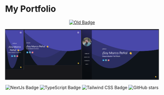# My Portfolio

<a align="center" href="https://github.com/marcozsh/portfolio-old" target="_blank">

![Old Badge](https://img.shields.io/badge/Portfolio-old-purple)

</a>
<div align="center">
<a href="https://marcozsh.dev/">
<img src="./public/front-page.png">
</a>
<p></p>
</div>

<div align="center">

![NextJs Badge](https://img.shields.io/badge/Next-black?style=for-the-badge&logo=next.js&logoColor=white&style=flat)
![TypeScript Badge](https://img.shields.io/badge/typescript-%23007ACC.svg?style=for-the-badge&logo=typescript&logoColor=white&style=flat)
![Tailwind CSS Badge](https://img.shields.io/badge/Tailwind%20CSS-06B6D4?logo=tailwindcss&logoColor=fff&style=flat)
![GitHub stars](https://img.shields.io/github/stars/marcozsh/portfolio)

</div>
